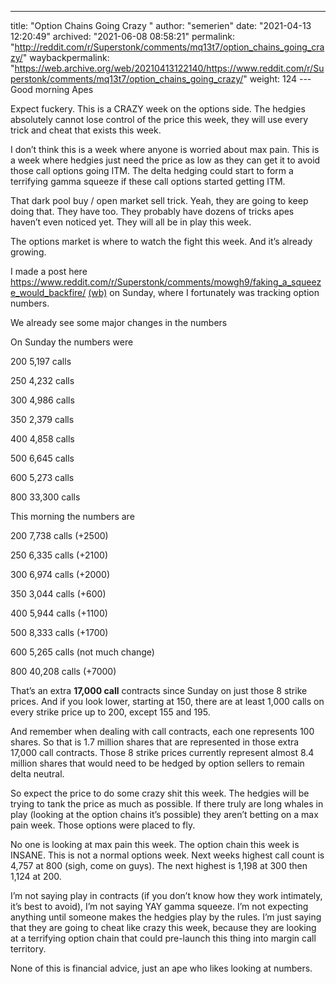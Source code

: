 ---
title: "Option Chains Going Crazy "
author: "semerien"
date: "2021-04-13 12:20:49"
archived: "2021-06-08 08:58:21"
permalink: "http://reddit.com/r/Superstonk/comments/mq13t7/option_chains_going_crazy/"
waybackpermalink: "https://web.archive.org/web/20210413122140/https://www.reddit.com/r/Superstonk/comments/mq13t7/option_chains_going_crazy/"
weight: 124
---Good morning Apes


Expect fuckery. This is a CRAZY week on the options side. The hedgies absolutely cannot lose control of the price this week, they will use every trick and cheat that exists this week. 


I don’t think this is a week where anyone is worried about max pain. This is a week where hedgies just need the price as low as they can get it to avoid those call options going ITM. The delta hedging could start to form a terrifying gamma squeeze if these call options started getting ITM.


That dark pool buy / open market sell trick. Yeah, they are going to keep doing that. They have too. They probably have dozens of tricks apes haven’t even noticed yet. They will all be in play this week.


The options market is where to watch the fight this week. And it’s already growing.


I made a post here <https://www.reddit.com/r/Superstonk/comments/mowgh9/faking_a_squeeze_would_backfire/> [(wb)](https://web.archive.org/web/20210411183701/https://www.reddit.com/r/Superstonk/comments/mowgh9/faking_a_squeeze_would_backfire/) on Sunday, where I fortunately was tracking option numbers.


We already see some major changes in the numbers


On Sunday the numbers were


200 5,197 calls


250 4,232 calls


300 4,986 calls


350 2,379 calls


400 4,858 calls


500 6,645 calls


600 5,273 calls


800 33,300 calls


This morning the numbers are


200 7,738 calls (+2500)


250 6,335 calls (+2100)


300 6,974 calls (+2000)


350 3,044 calls (+600)


400 5,944 calls (+1100)


500 8,333 calls (+1700)


600 5,265 calls (not much change)


800 40,208 calls (+7000)


That’s an extra **17,000 call** contracts since Sunday on just those 8 strike prices. And if you look lower, starting at 150, there are at least 1,000 calls on every strike price up to 200, except 155 and 195. 


And remember when dealing with call contracts, each one represents 100 shares. So that is 1.7 million shares that are represented in those extra 17,000 call contracts. Those 8 strike prices currently represent almost 8.4 million shares that would need to be hedged by option sellers to remain delta neutral.


So expect the price to do some crazy shit this week. The hedgies will be trying to tank the price as much as possible. If there truly are long whales in play (looking at the option chains it’s possible) they aren’t betting on a max pain week. Those options were placed to fly.


No one is looking at max pain this week. The option chain this week is INSANE. This is not a normal options week. Next weeks highest call count is 4,757 at 800 (sigh, come on guys). The next highest is 1,198 at 300 then 1,124 at 200.


I’m not saying play in contracts (if you don’t know how they work intimately, it’s best to avoid), I’m not saying YAY gamma squeeze. I’m not expecting anything until someone makes the hedgies play by the rules. I’m just saying that they are going to cheat like crazy this week, because they are looking at a terrifying option chain that could pre-launch this thing into margin call territory.


None of this is financial advice, just an ape who likes looking at numbers.

